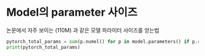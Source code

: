 # Model의 parameter 사이즈

논문에서 자주 보이는 (110M) 과 같은 모델 파라미터 사이즈를 얻는법

```python
pytorch_total_params = sum(p.numel() for p in model.parameters() if p.requires_grad)
print(pytorch_total_params)
```
